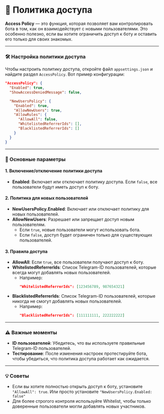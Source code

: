 # 🔐 Политика доступа

**Access Policy** — это функция, которая позволяет вам контролировать бота в том, как он взаимодействует с новыми пользователями. Это особенно полезно, если вы хотите ограничить доступ к боту и оставить его только для своих знакомых.

---

### 🛠 Настройка политики доступа

Чтобы настроить политику доступа, откройте файл `appsettings.json` и найдите раздел `AccessPolicy`. Вот пример конфигурации:

```json
"AccessPolicy": {
  "Enabled": true,
  "ShowAccessDeniedMessage": false,

  "NewUsersPolicy": {
    "Enabled": true,
    "AllowNewUsers": true,
    "AllowRules": {
      "AllowAll": false,
      "WhitelistedReferrerIds": [],
      "BlacklistedReferrerIds": []
    }
  }
}
```

---

### 🎯 Основные параметры

#### 1. **Включение/отключение политики доступа**
- **Enabled**: Включает или отключает политику доступа. Если `false`, все пользователи будут иметь доступ к боту.

#### 2. **Политика для новых пользователей**
- **NewUsersPolicy.Enabled**: Включает или отключает политику для новых пользователей.
- **AllowNewUsers**: Разрешает или запрещает доступ новым пользователям.
  - Если `true`, новые пользователи могут использовать бота.
  - Если `false`, доступ будет ограничен только для существующих пользователей.

#### 3. **Правила доступа**
- **AllowAll**: Если `true`, все пользователи получают доступ к боту.
- **WhitelistedReferrerIds**: Список Telegram-ID пользователей, которые всегда могут добавлять новых пользователей.
   - Например:
     ```json
     "WhitelistedReferrerIds": [123456789, 987654321]
     ```
- **BlacklistedReferrerIds**: Список Telegram-ID пользователей, которые никогда не смогут добавлять новых пользователей.
   - Например:
     ```json
     "BlacklistedReferrerIds": [111111111, 222222222]
     ```

---

### ⚠️ Важные моменты

- **ID пользователей**: Убедитесь, что вы используете правильные Telegram-ID пользователей.
- **Тестирование**: После изменения настроек протестируйте бота, чтобы убедиться, что политика доступа работает как ожидается.

---

### 💡 Советы

- Если вы хотите полностью открыть доступ к боту, установите `"AllowAll": true`. Или просто установите `"NewUsersPolicy.Enabled: false"`
- Для более строгого контроля используйте Whitelist, чтобы только доверенные пользователи могли добавлять новых участников.
